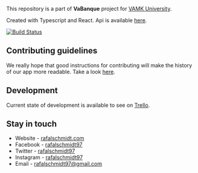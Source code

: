 This repository is a part of **VaBanque** project for [VAMK University](http://puv.fi/).

Created with Typescript and React. Api is available [here](https://github.com/rafalschmidt97/vabanque-api).  

[![Build Status](https://travis-ci.com/rafalschmidt97/vabanque-client.svg?branch=master)](https://travis-ci.com/rafalschmidt97/vabanque-client)

## Contributing guidelines

We really hope that good instructions for contributing will make the history of our app more readable. 
Take a look [here](CONTRIBUTING.md).

## Development

Current state of development is available to see on [Trello](https://trello.com/b/I4D2Utot).

## Stay in touch

* Website - [rafalschmidt.com](https://rafalschmidt.com/)
* Facebook - [rafalschmidt97](https://facebook.com/rafalschmidt97/)
* Twitter - [rafalschmidt97](https://twitter.com/rafalschmidt97/)
* Instagram - [rafalschmidt97](https://instagram.com/rafalschmidt97/)
* Email - [rafalschmidt97@gmail.com](mailto:rafalschmidt97@gmail.com)
